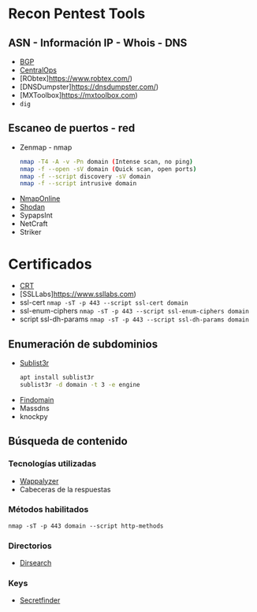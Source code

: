 # Recon Pentest Tools

## ASN - Información IP - Whois - DNS

* [BGP](https://bgp.he.net)
* [CentralOps](https://centralops.net/co/)
* [RObtex]https://www.robtex.com/)
* [DNSDumpster]https://dnsdumpster.com/)
* [MXToolbox]https://mxtoolbox.com)
* `dig`

## Escaneo de puertos - red

* Zenmap - nmap
    ```bash
    nmap -T4 -A -v -Pn domain (Intense scan, no ping)
    nmap -f --open -sV domain (Quick scan, open ports)
    nmap -f --script discovery -sV domain
    nmap -f --script intrusive domain
    ```
* [NmapOnline](https://hackertarget.com/nmap-online-port-scanner/)
* [Shodan](https://shodan.io)
* SypapsInt
* NetCraft
* Striker

# Certificados

* [CRT](https://crt.sh)
* [SSLLabs]https://www.ssllabs.com)
* ssl-cert 
    ```nmap -sT -p 443 --script ssl-cert domain```
* ssl-enum-ciphers
	```nmap -sT -p 443 --script ssl-enum-ciphers domain```
* script ssl-dh-params
	```nmap -sT -p 443 --script ssl-dh-params domain```

## Enumeración de subdominios

* [Sublist3r](https://github.com/aboul3la/Sublist3r)
	```bash
    apt install sublist3r
	sublist3r -d domain -t 3 -e engine
    ```
* [Findomain](https://github.com/Findomain/Findomain)
* Massdns
* knockpy

## Búsqueda de contenido

### Tecnologías utilizadas

* [Wappalyzer](https://www.wappalyzer.com/)
* Cabeceras de la respuestas

### Métodos habilitados

`nmap -sT -p 443 domain --script http-methods`

### Directorios

* [Dirsearch](https://github.com/maurosoria/dirsearch)

### Keys

* [Secretfinder](https://github.com/m4ll0k/SecretFinder)